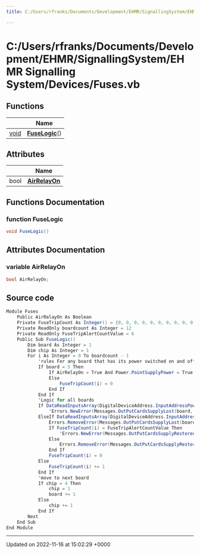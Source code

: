 ```yaml
---
title: C:/Users/rfranks/Documents/Development/EHMR/SignallingSystem/EHMR Signalling System/Devices/Fuses.vb

---
```


# C:/Users/rfranks/Documents/Development/EHMR/SignallingSystem/EHMR Signalling System/Devices/Fuses.vb



## Functions

|                | Name           |
| -------------- | -------------- |
| [void](/SignallingSystem-doc/vb/Files/SerialPixelLeds_8vb/#variable-void) | **[FuseLogic](/SignallingSystem-doc/vb/Files/Fuses_8vb/#function-fuselogic)**() |

## Attributes

|                | Name           |
| -------------- | -------------- |
| bool | **[AirRelayOn](/SignallingSystem-doc/vb/Files/Fuses_8vb/#variable-airrelayon)**  |


## Functions Documentation

### function FuseLogic

```csharp
void FuseLogic()
```



## Attributes Documentation

### variable AirRelayOn

```csharp
bool AirRelayOn;
```



## Source code

```csharp
Module Fuses
    Public AirRelayOn As Boolean
    Private FuseTripCount As Integer() = {0, 0, 0, 0, 0, 0, 0, 0, 0, 0, 0, 0, 0, 0, 0, 0, 0, 0, 0, 0, 0, 0, 0, 0, 0, 0, 0, 0, 0, 0, 0, 0, 0, 0, 0, 0, 0, 0, 0, 0, 0, 0, 0, 0, 0, 0, 0, 0}
    Private ReadOnly boardcount As Integer = 12
    Private ReadOnly FuseTripAlertCountValue = 6
    Public Sub FuseLogic()
        Dim board As Integer = 1
        Dim chip As Integer = 1
        For i As Integer = 0 To boardcount - 1
            'rules For any board that has its power switched on and off under normal operation
            If board = 5 Then
                If AirRelayOn = True And Power.PointSupplyPower = True And Safety.EStopTriggered = False Then
                Else
                    FuseTripCount(i) = 0
                End If
            End If
            'Logic for all boards
            If DataReadInputsArray(DigitalDeviceAddress.InputAddressPowerCheckInput(i)) = 0 And FuseTripCount(i) = FuseTripAlertCountValue Then
                'Errors.NewError(Messages.OutPutCardsSupplyLost(board, chip))
            ElseIf DataReadInputsArray(DigitalDeviceAddress.InputAddressPowerCheckInput(i)) = 1 Then
                Errors.RemoveError(Messages.OutPutCardsSupplyLost(board, chip))
                If FuseTripCount(i) = FuseTripAlertCountValue Then
                    'Errors.NewError(Messages.OutPutCardsSupplyRestored(board, chip))
                Else
                    Errors.RemoveError(Messages.OutPutCardsSupplyRestored(board, chip))
                End If
                FuseTripCount(i) = 0
            Else
                FuseTripCount(i) += 1
            End If
            'move to next board
            If chip = 4 Then
                chip = 1
                board += 1
            Else
                chip += 1
            End If
        Next
    End Sub
End Module
```


-------------------------------

Updated on 2022-11-16 at 15:02:29 +0000
